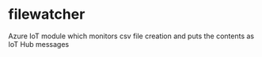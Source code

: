 # filewatcher
Azure IoT module which monitors csv file creation and puts the contents as IoT Hub messages
